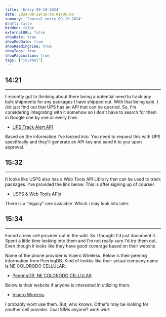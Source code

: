 ```yaml
---
title: 'Entry 09-19-2024'
date: 2024-09-19T16:49:01+06:00
summary: "Journal entry 09-19-2024"
draft: false
hidden: false
externalURL: false
showDate: true
showModDate: true
showReadingTime: true
showTags: true
showPagination: true
tags: ["journal"]
---
```


## 14:21
---

I recently got to thinking about there being a potential need to track
any bulk shipments for any packages I have shipped out. With that being
said. I did just find out that UPS has an API that can be queried. So,
I'm considering integrating with it somehow so I don't have to search for
them in Google one by one or every time.

- [UPS Track Alert API](https://developer.ups.com/api/reference?loc=en_US&api=trackalert)

Based on the information I've looked into. You need to request this with
UPS specifically and they'll generate an API key and send it to you upon
approval.

## 15:32
---

It looks like USPS also has a Web Tools API Library that can be used to
track packages. I've provided the link below. This is after signing up 
of course/

- [USPS & Web Tools APIs](https://www.usps.com/business/web-tools-apis/)

There is a "legacy" one available. Which I may look into later.

## 15:34
---

Found a new cell provider out in the wild. So I thought I'd just 
document it. Spent a little time looking into them and I'm not 
really sure I'd try them out. Even though it looks like they have
good coverage based on their website.

Name of the phone provider is Viaero Wireless. Below is their peering 
information from PeeringDB. Kind of lookks like their actual company
name is NE COLORODO CELLULAR.

- [PeeringDB: NE COLORODO CELLULAR](https://www.peeringdb.com/net/21336)

Below is their website if anyone is interested in utilizing them.

- [Viaero Wireless](http://www.viaero.com/)

I probably wont use them. But, who knows. Other's may be looking for
another cell provider. Dual SIMs anyone? *wink* *wink*

